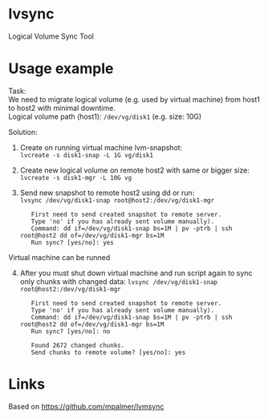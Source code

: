 lvsync
======

Logical Volume Sync Tool

Usage example
======
Task:<br>
  We need to migrate logical volume (e.g. used by virtual machine) from host1 to host2 with minimal downtime.<br>
  Logical volume path (host1): <code>/dev/vg/disk1</code> (e.g. size: 10G)

Solution:<br>
  1) Create on running virtual machine lvm-snapshot:<br>
  <code>lvcreate -s disk1-snap -L 1G vg/disk1</code>
  
  2) Create new logical volume on remote host2 with same or bigger size:<br>
  <code>lvcreate -s disk1-mgr -L 10G vg</code>
  
  3) Send new snapshot to remote host2 using dd or run:<br>
  <code>lvsync /dev/vg/disk1-snap root@host2:/dev/vg/disk1-mgr</code>
  
            First need to send created snapshot to remote server.
            Type 'no' if you has already sent volume manually).
            Command: dd if=/dev/vg/disk1-snap bs=1M | pv -ptrb | ssh root@host2 dd of=/dev/vg/disk1-mgr bs=1M
            Run sync? [yes/no]: yes
  Virtual machine can be runned<br>
  
  4) After you must shut down virtual machine and run script again to sync only chunks with changed data:
  <code>lvsync /dev/vg/disk1-snap root@host2:/dev/vg/disk1-mgr</code>
  
            First need to send created snapshot to remote server.
            Type 'no' if you has already sent volume manually).
            Command: dd if=/dev/vg/disk1-snap bs=1M | pv -ptrb | ssh root@host2 dd of=/dev/vg/disk1-mgr bs=1M
            Run sync? [yes/no]: no

            Found 2672 changed chunks.
            Send chunks to remote volume? [yes/no]: yes

Links
======
Based on https://github.com/mpalmer/lvmsync

